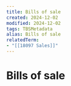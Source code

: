 ```yaml
---
title: Bills of sale
created: 2024-12-02
modified: 2024-12-02
tags: TBSMetadata
alias: Bills of sale
relatedTerm:
- "[[18097 Sales]]"
---
```

# Bills of sale
